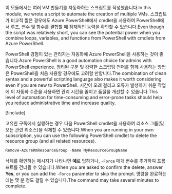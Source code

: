 <span data-ttu-id="9f933-101">이 모듈에서는 여러 VM 만들기를 자동화하는 스크립트를 작성했습니다.</span><span class="sxs-lookup"><span data-stu-id="9f933-101">In this module, we wrote a script to automate the creation of multiple VMs.</span></span> <span data-ttu-id="9f933-102">스크립트가 비교적 짧은 경우에도 Azure PowerShell에서 cmdlet을 사용하여 PowerShell에서 루프, 변수 및 함수를 결합할 때 잠재적인 능력을 확인할 수 있습니다.</span><span class="sxs-lookup"><span data-stu-id="9f933-102">Even though the script was relatively short, you can see the potential power when you combine loops, variables, and functions from PowerShell with cmdlets from Azure PowerShell.</span></span>

<span data-ttu-id="9f933-103">PowerShell 경험이 있는 관리자는 자동화에 Azure PowerShell을 사용하는 것이 좋습니다.</span><span class="sxs-lookup"><span data-stu-id="9f933-103">Azure PowerShell is a good automation choice for admins with PowerShell experience.</span></span> <span data-ttu-id="9f933-104">정리된 구문 및 강력한 스크립팅 언어를 함께 사용하는 방법은 PowerShell을 처음 사용할 경우에도 고려할 만합니다.</span><span class="sxs-lookup"><span data-stu-id="9f933-104">The combination of clean syntax and a powerful scripting language also makes it worth considering even if you are new to PowerShell.</span></span> <span data-ttu-id="9f933-105">시간이 오래 걸리고 오류가 발생하기 쉬운 작업에 이 자동화 수준을 사용하면 관리 시간을 줄이고 품질을 개선할 수 있습니다.</span><span class="sxs-lookup"><span data-stu-id="9f933-105">This level of automation for time-consuming and error-prone tasks should help you reduce administrative time and increase quality.</span></span>

<!-- Cleanup sandbox -->
[!include[](../../../includes/azure-sandbox-cleanup.md)]

<span data-ttu-id="9f933-106">고유한 구독에서 실행하는 경우 다음 PowerShell cmdlet을 사용하여 리소스 그룹(및 모든 관련 리소스)을 삭제할 수 있습니다.</span><span class="sxs-lookup"><span data-stu-id="9f933-106">When you are running in your own subscription, you can use the following PowerShell cmdlet to delete the resource group (and all related resources).</span></span>

```powershell
Remove-AzureRmResourceGroup -Name MyResourceGroupName
```

<span data-ttu-id="9f933-107">삭제를 확인하는 메시지가 나타나면 **예**로 답하거나, `-Force` 매개 변수를 추가하여 프롬프트를 건너뛸 수 있습니다.</span><span class="sxs-lookup"><span data-stu-id="9f933-107">When you are asked to confirm the delete, answer **Yes**, or you can add the `-Force` parameter to skip the prompt.</span></span> <span data-ttu-id="9f933-108">명령을 완료하는 데는 몇 분 정도 걸릴 수 있습니다.</span><span class="sxs-lookup"><span data-stu-id="9f933-108">The command may take several minutes to complete.</span></span>
